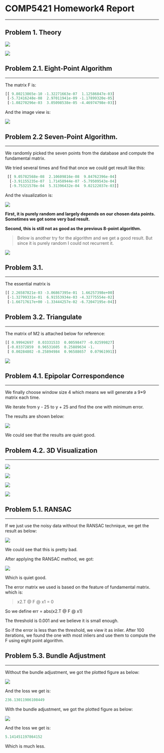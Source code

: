 # COMP5421 Homework4 Report

-----

## Problem 1. Theory

![](D:\Year3S\COMP5421\assignment\HW4_code_data\yyubm.assets\Assignment2problem1_1.jpg)

![](D:\Year3S\COMP5421\assignment\HW4_code_data\yyubm.assets\Assignment2problem1_2.jpg)





## Problem 2.1. Eight-Point Algorithm

----

The matrix F is:

```python
[[ 9.80213865e-10 -1.32271663e-07  1.12586847e-03]
 [-5.72416248e-08  2.97011941e-09 -1.17899320e-05]
 [-1.08270296e-03  3.05098538e-05 -4.46974798e-03]]
```



And the image view is:

![](D:\Year3S\COMP5421\assignment\HW4_code_data\yyubm.assets\eight_point.png)



## Problem 2.2 Seven-Point Algorithm.

----

We randomly picked the seven points from the database and compute the fundamental matrix.

We tried several times and find that once we could get result like this:

```python
 [[ 9.05782568e-08  2.10609816e-08  9.84762396e-04]
  [-3.91155235e-07  1.71458944e-07 -5.79509543e-04]
  [-9.75321578e-04  5.31396432e-04  9.02122037e-03]]
```

And the visualization is:

![](D:\Year3S\COMP5421\assignment\HW4_code_data\yyubm.assets\seven2.png)

**First, it is purely random and largely depends on our chosen data points. Sometimes we got some very bad result.**

**Second, this is still not as good as the previous 8-point algorithm.**

> Below is another try for the algorithm and we get a good result. But since it is purely random I could not recurrent it.

![](D:\Year3S\COMP5421\assignment\HW4_code_data\yyubm.assets\seven_point.png)



## Problem 3.1.

---

The essential matrix is 

```python
[[ 2.26587821e-03 -3.06867395e-01  1.66257398e+00]
 [-1.32799331e-01  6.91553934e-03 -4.32775554e-02]
 [-1.66717617e+00 -1.33444257e-02 -6.72047195e-04]]
```



## Problem 3.2. Triangulate

---

The matrix of M2 is attached below for reference:

```python
[[ 0.99942697  0.03331533  0.00598477 -0.02599827]
 [-0.03372859  0.96531605  0.25889634 -1.        ]
 [ 0.00284802 -0.25894984  0.96588657  0.07961991]]
```

![](D:\Year3S\COMP5421\assignment\HW4_code_data\yyubm.assets\Assignment2Q3_1.jpg)



## Problem 4.1.  Epipolar Correspondence

----

We finally choose window size 4 which means we will generate a 9*9 matrix each time.

We iterate from y - 25 to y + 25 and find the one with minimum error.

The results are shown below:

![](D:\Year3S\COMP5421\assignment\HW4_code_data\yyubm.assets\Q4.1results.png)

We could see that the results are quiet good.



## Problem 4.2. 3D Visualization

-----

![](D:\Year3S\COMP5421\assignment\HW4_code_data\yyubm.assets\1.png)

![](D:\Year3S\COMP5421\assignment\HW4_code_data\yyubm.assets\2.png)

![](D:\Year3S\COMP5421\assignment\HW4_code_data\yyubm.assets\3.png)

![](D:\Year3S\COMP5421\assignment\HW4_code_data\yyubm.assets\4.png)



## Problem 5.1. RANSAC

-----

If we just use the noisy data without the RANSAC technique, we get the result as below:

![](D:\Year3S\COMP5421\assignment\HW4_code_data\yyubm.assets\Q5.1_1.png)

We could see that this is pretty bad.

After applying the RANSAC method, we got:

![](D:\Year3S\COMP5421\assignment\HW4_code_data\yyubm.assets\Q5.1_2.png)

Which is quiet good.

The error matrix we used is based on the feature of fundamental matrix. which is:

> x2.T @  F  @ x1 = 0 

So we define err = abs(x2.T @ F @ x1) 

The threshold is 0.001 and we believe it is small enough.

So if the error is less than the threshold, we view it as inlier. After 100 iterations, we found the one with most inliers and use them to compute the F using eight point algorithm.



## Problem 5.3. Bundle Adjustment

----

Without the bundle adjustment, we got the plotted figure as below:

![](D:\Year3S\COMP5421\assignment\HW4_code_data\yyubm.assets\Q5.3withoutbundle.png)

And the loss we get is:

```python
236.13011906108449
```

With the bundle adjustment, we got the plotted figure as below:

![](D:\Year3S\COMP5421\assignment\HW4_code_data\yyubm.assets\Q5.3_withbundle.png)

And the loss we get is:

```python
5.141451197864152
```

Which is much less.
